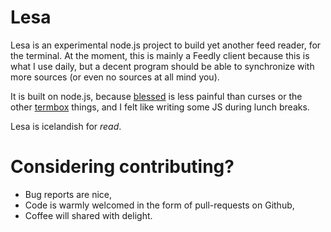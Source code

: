 # Lesa

Lesa is an experimental node.js project to build yet another feed reader, for
the terminal. At the moment, this is mainly a Feedly client because this is
what I use daily, but a decent program should be able to synchronize with more
sources (or even no sources at all mind you).

It is built on node.js, because [blessed][blessed] is less painful than curses
or the other [termbox][termbox] things, and I felt like writing some JS during
lunch breaks.

Lesa is icelandish for *read*.

[blessed]: https://github.com/chjj/blessed
[termbox]: https://github.com/nsf/termbox

# Considering contributing?

 - Bug reports are nice,
 - Code is warmly welcomed in the form of pull-requests on Github,
 - Coffee will shared with delight.
